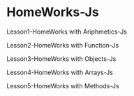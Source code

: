 # HomeWorks-Js
Lesson1-HomeWorks with Ariphmetics-Js

Lesson2-HomeWorks with Function-Js

Lesson3-HomeWorks with Objects-Js

Lesson4-HomeWorks with Arrays-Js

Lesson5-HomeWorks with Methods-Js